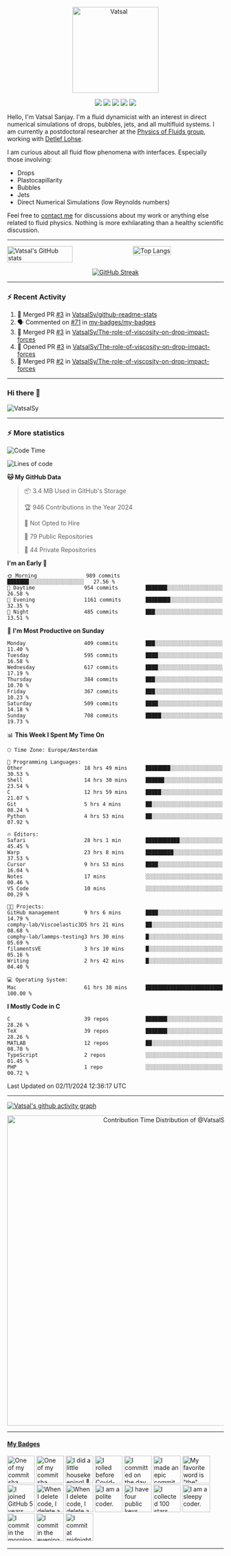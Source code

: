 <center>

[<img alt="Vatsal" width="200px" src="https://www.dropbox.com/s/dxyybgtblo8er6h/Logo_Vatsal_Vector.png?raw=1">](https://www.vatsalsanjay.com)

[<img src="https://img.shields.io/badge/googlescholar-4285F4?&style=for-the-badge&logo=googlescholar&logoColor=white">](https://scholar.google.com/citations?hl=en&user=67aQviYAAAAJ)
[<img src="https://img.shields.io/static/v1.svg?&style=for-the-badge&logo=ResearchGate&label=&message=ResearchGate&logoColor=white&color=green">](https://www.researchgate.net/profile/Vatsal-Sanjay-2)
[<img src="https://img.shields.io/badge/twitter-1DA1F2?&style=for-the-badge&logo=twitter&logoColor=white">](https://twitter.com/VatsalSanjay)
[<img src="https://img.shields.io/badge/linkedin-0A66C2?&style=for-the-badge&logo=linkedin">](https://www.linkedin.com/in/vatsalsanjay/)
[<img src="https://img.shields.io/badge/orcid-A6CE39?&style=for-the-badge&logo=orcid&logoColor=white">](https://orcid.org/0000-0002-4293-6099)

</center>

Hello, I'm Vatsal Sanjay. I'm a fluid dynamicist with an interest in direct numerical simulations of drops, bubbles, jets, and all multifluid systems. I am currently a postdoctoral researcher at the [Physics of Fluids group](https://pof.tnw.utwente.nl), working with [Detlef Lohse](https://en.wikipedia.org/wiki/Detlef_Lohse). 

I am curious about all fluid flow phenomena with interfaces. Especially those involving:

- Drops
- Plastocapillarity
- Bubbles
- Jets
- Direct Numerical Simulations (low Reynolds numbers)

Feel free to [contact me](mailto:contact@vatsalsanjay.com) for discussions about my work or anything else related to fluid physics. Nothing is more exhilarating than a healthy scientific discussion.

<!-- ![Vatsal's GitHub stats](https://github-readme-stats-xi-wine-74.vercel.app/api?username=VatsalSy&show_icons=true&theme=vision-friendly-dark)

![Top Langs](https://github-readme-stats-xi-wine-74.vercel.app/api/top-langs/?username=VatsalSy&layout=compact&theme=vision-friendly-dark) -->

---
<div style="display: flex; justify-content: space-between;">
    <img src="https://github-readme-stats-xi-wine-74.vercel.app/api?username=VatsalSy&show_icons=true&theme=vision-friendly-dark" alt="Vatsal's GitHub stats" style="width: 55%;">
    <img src="https://github-readme-stats-xi-wine-74.vercel.app/api/top-langs/?username=VatsalSy&layout=compact&theme=vision-friendly-dark" alt="Top Langs" style="width: 42%;">
</div>

<div align="center">

[![GitHub Streak](https://github-readme-streak-stats-delta-lovat.vercel.app/?user=VatsalSy&theme=vision-friendly-dark)](https://github.com/VatsalSy)

</div>

---

### :zap: Recent Activity

<!--START_SECTION:activity-->
1. 🎉 Merged PR [#3](https://github.com/VatsalSy/github-readme-stats/pull/3) in [VatsalSy/github-readme-stats](https://github.com/VatsalSy/github-readme-stats)
2. 🗣 Commented on [#71](https://github.com/my-badges/my-badges/issues/71#issuecomment-2451641483) in [my-badges/my-badges](https://github.com/my-badges/my-badges)
3. 🎉 Merged PR [#3](https://github.com/VatsalSy/The-role-of-viscosity-on-drop-impact-forces/pull/3) in [VatsalSy/The-role-of-viscosity-on-drop-impact-forces](https://github.com/VatsalSy/The-role-of-viscosity-on-drop-impact-forces)
4. 💪 Opened PR [#3](https://github.com/VatsalSy/The-role-of-viscosity-on-drop-impact-forces/pull/3) in [VatsalSy/The-role-of-viscosity-on-drop-impact-forces](https://github.com/VatsalSy/The-role-of-viscosity-on-drop-impact-forces)
5. 🎉 Merged PR [#2](https://github.com/VatsalSy/The-role-of-viscosity-on-drop-impact-forces/pull/2) in [VatsalSy/The-role-of-viscosity-on-drop-impact-forces](https://github.com/VatsalSy/The-role-of-viscosity-on-drop-impact-forces)
<!--END_SECTION:activity-->
---

### Hi there 👋
<p align="left"> <img src="https://komarev.com/ghpvc/?username=VatsalSy&label=Profile%20views&color=orange&style=for-the-badge" alt="VatsalSy" /> </p>

---
### :zap: More statistics

<!--START_SECTION:waka-->
![Code Time](http://img.shields.io/badge/Code%20Time-503%20hrs%2016%20mins-blue)

![Lines of code](https://img.shields.io/badge/From%20Hello%20World%20I%27ve%20Written-40.1%20million%20lines%20of%20code-blue)

**🐱 My GitHub Data** 

> 📦 3.4 MB Used in GitHub's Storage 
 > 
> 🏆 946 Contributions in the Year 2024
 > 
> 🚫 Not Opted to Hire
 > 
> 📜 79 Public Repositories 
 > 
> 🔑 44 Private Repositories 
 > 
**I'm an Early 🐤** 

```text
🌞 Morning                989 commits         ███████░░░░░░░░░░░░░░░░░░   27.56 % 
🌆 Daytime                954 commits         ███████░░░░░░░░░░░░░░░░░░   26.58 % 
🌃 Evening                1161 commits        ████████░░░░░░░░░░░░░░░░░   32.35 % 
🌙 Night                  485 commits         ███░░░░░░░░░░░░░░░░░░░░░░   13.51 % 
```
📅 **I'm Most Productive on Sunday** 

```text
Monday                   409 commits         ███░░░░░░░░░░░░░░░░░░░░░░   11.40 % 
Tuesday                  595 commits         ████░░░░░░░░░░░░░░░░░░░░░   16.58 % 
Wednesday                617 commits         ████░░░░░░░░░░░░░░░░░░░░░   17.19 % 
Thursday                 384 commits         ███░░░░░░░░░░░░░░░░░░░░░░   10.70 % 
Friday                   367 commits         ███░░░░░░░░░░░░░░░░░░░░░░   10.23 % 
Saturday                 509 commits         ████░░░░░░░░░░░░░░░░░░░░░   14.18 % 
Sunday                   708 commits         █████░░░░░░░░░░░░░░░░░░░░   19.73 % 
```


📊 **This Week I Spent My Time On** 

```text
🕑︎ Time Zone: Europe/Amsterdam

💬 Programming Languages: 
Other                    18 hrs 49 mins      ████████░░░░░░░░░░░░░░░░░   30.53 % 
Shell                    14 hrs 30 mins      ██████░░░░░░░░░░░░░░░░░░░   23.54 % 
C                        12 hrs 59 mins      █████░░░░░░░░░░░░░░░░░░░░   21.07 % 
Git                      5 hrs 4 mins        ██░░░░░░░░░░░░░░░░░░░░░░░   08.24 % 
Python                   4 hrs 53 mins       ██░░░░░░░░░░░░░░░░░░░░░░░   07.92 % 

🔥 Editors: 
Safari                   28 hrs 1 min        ███████████░░░░░░░░░░░░░░   45.45 % 
Warp                     23 hrs 8 mins       █████████░░░░░░░░░░░░░░░░   37.53 % 
Cursor                   9 hrs 53 mins       ████░░░░░░░░░░░░░░░░░░░░░   16.04 % 
Notes                    17 mins             ░░░░░░░░░░░░░░░░░░░░░░░░░   00.46 % 
VS Code                  10 mins             ░░░░░░░░░░░░░░░░░░░░░░░░░   00.29 % 

🐱‍💻 Projects: 
GitHub management        9 hrs 6 mins        ████░░░░░░░░░░░░░░░░░░░░░   14.79 % 
comphy-lab/Viscoelastic3D5 hrs 21 mins       ██░░░░░░░░░░░░░░░░░░░░░░░   08.68 % 
comphy-lab/lammps-testing3 hrs 30 mins       █░░░░░░░░░░░░░░░░░░░░░░░░   05.69 % 
filamentsVE              3 hrs 10 mins       █░░░░░░░░░░░░░░░░░░░░░░░░   05.16 % 
Writing                  2 hrs 42 mins       █░░░░░░░░░░░░░░░░░░░░░░░░   04.40 % 

💻 Operating System: 
Mac                      61 hrs 38 mins      █████████████████████████   100.00 % 
```

**I Mostly Code in C** 

```text
C                        39 repos            ███████░░░░░░░░░░░░░░░░░░   28.26 % 
TeX                      39 repos            ███████░░░░░░░░░░░░░░░░░░   28.26 % 
MATLAB                   12 repos            ██░░░░░░░░░░░░░░░░░░░░░░░   08.70 % 
TypeScript               2 repos             ░░░░░░░░░░░░░░░░░░░░░░░░░   01.45 % 
PHP                      1 repo              ░░░░░░░░░░░░░░░░░░░░░░░░░   00.72 % 
```




 Last Updated on 02/11/2024 12:36:17 UTC
<!--END_SECTION:waka-->
---

[![Vatsal's github activity graph](https://cust-github-readme-activity-graph-yfn1.vercel.app/graph?username=VatsalSy&theme=github-compact&&area=true&hide_border=true&hide_title=true&days=42)](https://github.com/VatsalSy)

<div align="center">
  <a href="https://next.ossinsight.io/widgets/official/analyze-user-contribution-time-distribution?user_id=17101345&period=all_times" target="_blank">
    <picture>
      <source media="(prefers-color-scheme: dark)" srcset="https://next.ossinsight.io/widgets/official/analyze-user-contribution-time-distribution/thumbnail.png?user_id=17101345&period=all_times&image_size=auto&color_scheme=dark" width="721" height="auto">
      <img alt="Contribution Time Distribution of @VatsalSy" src="https://next.ossinsight.io/widgets/official/analyze-user-contribution-time-distribution/thumbnail.png?user_id=17101345&period=all_times&image_size=auto&color_scheme=light" width="721" height="auto">
    </picture>
  </a>
</div>


---
<!-- my-badges start -->
<h4><a href="https://github.com/my-badges/my-badges">My Badges</a></h4>

<a href="my-badges/a-commit.md"><img src="https://my-badges.github.io/my-badges/a-commit.png" alt="One of my commit sha starts with &quot;a&quot;." title="One of my commit sha starts with &quot;a&quot;." width="64"></a>
<a href="my-badges/ab-commit.md"><img src="https://my-badges.github.io/my-badges/ab-commit.png" alt="One of my commit sha starts with &quot;ab&quot;." title="One of my commit sha starts with &quot;ab&quot;." width="64"></a>
<a href="my-badges/chore-commit.md"><img src="https://my-badges.github.io/my-badges/chore-commit.png" alt="I did a little housekeeping! 🧹" title="I did a little housekeeping! 🧹" width="64"></a>
<a href="my-badges/covid-19.md"><img src="https://my-badges.github.io/my-badges/covid-19.png" alt="I rolled before Covid-19: Survivor of the Great TP Shortage" title="I rolled before Covid-19: Survivor of the Great TP Shortage" width="64"></a>
<a href="my-badges/delorean.md"><img src="https://my-badges.github.io/my-badges/delorean.png" alt="I committed on the day Doctor Emmett Brown invented the flux capacitor!" title="I committed on the day Doctor Emmett Brown invented the flux capacitor!" width="64"></a>
<a href="my-badges/epic-commit.md"><img src="https://my-badges.github.io/my-badges/epic-commit.png" alt="I made an epic commit with a message over 500 chars." title="I made an epic commit with a message over 500 chars." width="64"></a>
<a href="my-badges/favorite-word.md"><img src="https://my-badges.github.io/my-badges/favorite-word.png" alt="My favorite word is &quot;the&quot;." title="My favorite word is &quot;the&quot;." width="64"></a>
<a href="my-badges/github-anniversary-5.md"><img src="https://my-badges.github.io/my-badges/github-anniversary-5.png" alt="I joined GitHub 5 years ago." title="I joined GitHub 5 years ago." width="64"></a>
<a href="my-badges/mass-delete-commit.md"><img src="https://my-badges.github.io/my-badges/mass-delete-commit.png" alt="When I delete code, I delete a lot." title="When I delete code, I delete a lot." width="64"></a>
<a href="my-badges/mass-delete-commit-10k.md"><img src="https://my-badges.github.io/my-badges/mass-delete-commit-10k.png" alt="When I delete code, I delete a lot." title="When I delete code, I delete a lot." width="64"></a>
<a href="my-badges/polite-coder.md"><img src="https://my-badges.github.io/my-badges/polite-coder.png" alt="I am a polite coder." title="I am a polite coder." width="64"></a>
<a href="my-badges/public-keys-4.md"><img src="https://my-badges.github.io/my-badges/public-keys-4.png" alt="I have four public keys" title="I have four public keys" width="64"></a>
<a href="my-badges/stars-100.md"><img src="https://my-badges.github.io/my-badges/stars-100.png" alt="I collected 100 stars." title="I collected 100 stars." width="64"></a>
<a href="my-badges/sleepy-coder.md"><img src="https://my-badges.github.io/my-badges/sleepy-coder.png" alt="I am a sleepy coder." title="I am a sleepy coder." width="64"></a>
<a href="my-badges/morning-commits.md"><img src="https://my-badges.github.io/my-badges/morning-commits.png" alt="I commit in the morning." title="I commit in the morning." width="64"></a>
<a href="my-badges/evening-commits.md"><img src="https://my-badges.github.io/my-badges/evening-commits.png" alt="I commit in the evening." title="I commit in the evening." width="64"></a>
<a href="my-badges/midnight-commits.md"><img src="https://my-badges.github.io/my-badges/midnight-commits.png" alt="I commit at midnight." title="I commit at midnight." width="64"></a>
<!-- my-badges end -->

---
